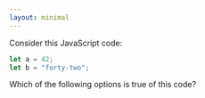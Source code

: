 ```yaml
---
layout: minimal 
---
```


Consider this JavaScript code:

```js
let a = 42;
let b = "forty-two";
```

Which of the following options is true of this code?
